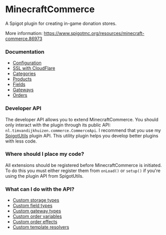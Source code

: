 # MinecraftCommerce
A Spigot plugin for creating in-game donation stores.

More information: 
https://www.spigotmc.org/resources/minecraft-commerce.86973

### Documentation

* [Configuration](setup/CONFIGURATION.md)
* [SSL with CloudFlare](setup/SSL_WITH_CLOUDFLARE.md)
* [Categories](admin/CATEGORIES.md)
* [Products](admin/PRODUCTS.md)
* [Fields](admin/FIELDS.md)
* [Gateways](admin/GATEWAYS.md)
* [Orders](admin/ORDERS.md)

### Developer API
The developer API allows you to extend MinecraftCommerce. You should only interact with the plugin through its public API: `nl.timvandijkhuizen.commerce.CommerceApi`. I recommend that you use my [SpigotUtils](https://www.spigotmc.org/resources/spigotutils.86830/) plugin API. This utility plugin helps you develop better plugins with less code.

### Where should I place my code?
All extensions should be registered before MinecraftCommerce is initiated. To do this you must either register them from `onLoad()` or `setup()` if you're using the plugin API from SpigotUtils.

### What can I do with the API?
* [Custom storage types](STORAGE_TYPES.md)
* [Custom field types](FIELD_TYPES.md)
* [Custom gateway types](GATEWAY_TYPES.md)
* [Custom order variables](FIELD_TYPES.md)
* [Custom order effects](FIELD_TYPES.md)
* [Custom template resolvers](FIELD_TYPES.md)
